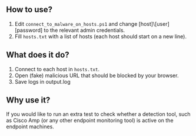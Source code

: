 ## How to use?
1. Edit `connect_to_malware_on_hosts.ps1` and change [host]\\[user] [password] to the relevant admin credentials.
1.  Fill `hosts.txt` with a list of hosts (each host should start on a new line).

## What does it do?
1. Connect to each host in `hosts.txt`.
1. Open (fake) malicious URL that should be blocked by your browser.
1. Save logs in output.log

## Why use it?
If you would like to run an extra test to check whether a detection tool, such as Cisco Amp (or any other endpoint monitoring tool) is active on the endpoint machines.
